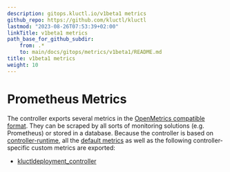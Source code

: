 ```yaml
---
description: gitops.kluctl.io/v1beta1 metrics
github_repo: https://github.com/kluctl/kluctl
lastmod: "2023-08-26T07:53:39+02:00"
linkTitle: v1beta1 metrics
path_base_for_github_subdir:
    from: .*
    to: main/docs/gitops/metrics/v1beta1/README.md
title: v1beta1 metrics
weight: 10
---
```


<!-- WARNING WARNING WARNING -->
<!-- DO NOT EDIT THIS FILE, IT IS AUTO SYNCED FROM github.com/kluctl/kluctl -->
<!-- WARNING WARNING WARNING -->


# Prometheus Metrics

The controller exports several metrics in the [OpenMetrics compatible format](https://github.com/OpenObservability/OpenMetrics/blob/main/specification/OpenMetrics.md).
They can be scraped by all sorts of monitoring solutions (e.g. Prometheus) or stored in a database. Because the
controller is based on [controller-runtime](https://github.com/kubernetes-sigs/controller-runtime), all
the [default metrics](https://book.kubebuilder.io/reference/metrics-reference.html) as well as the
following controller-specific custom metrics are exported:

- [kluctldeployment_controller](kluctldeployment_controller.md)
